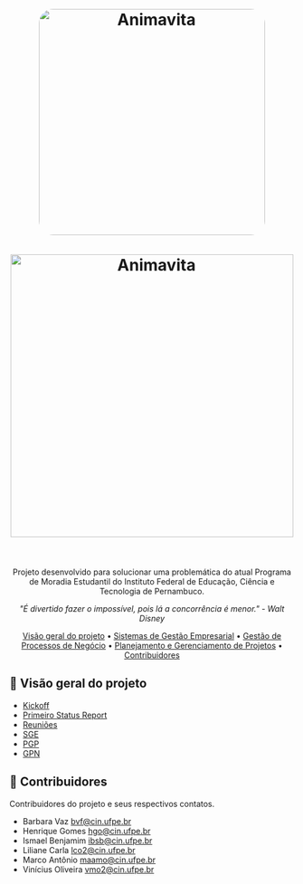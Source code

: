 <h1 align="center">
  <br>
  <img src="https://i.imgur.com/JUAzsa0.jpg" alt="Animavita" width="400px" style="border-radius: 25px;">
  <br><br>
  <img src="https://i.imgur.com/HDqKIG4.png" alt="Animavita" width="500px">
  <br><br>
</h1>

<p align="center">Projeto desenvolvido para solucionar uma problemática do atual Programa de Moradia Estudantil do Instituto Federal de Educação, Ciência e Tecnologia de Pernambuco.</p>

<p align="center"><i>"É divertido fazer o impossível, pois lá a concorrência é menor." - Walt Disney</i> </p>

<p align="center">
  <a href="#page_facing_up-vis%C3%A3o-geral-do-projeto">Visão geral do projeto</a> •
  <a href="#">Sistemas de Gestão Empresarial</a> •
  <a href="#">Gestão de Processos de Negócio</a> •
  <a href="#">Planejamento e Gerenciamento de Projetos</a> •
  <a href="#raising_hand-contribuidores">Contribuidores</a>
</p>

## :page_facing_up: **Visão geral do projeto**

-   [Kickoff](https://github.com/ismaelbenjamim/projeto-moradia-ifpe/tree/main/Kickoff)
-   [Primeiro Status Report](https://github.com/ismaelbenjamim/projeto-moradia-ifpe/tree/main/Primeiro%20Status%20Report)
-   [Reuniões](https://github.com/ismaelbenjamim/projeto-moradia-ifpe/tree/main/Reuniões)
-   [SGE](https://github.com/ismaelbenjamim/projeto-moradia-ifpe/tree/main/SGE)
-   [PGP](https://github.com/ismaelbenjamim/projeto-moradia-ifpe/tree/main/PGP)
-   [GPN](https://github.com/ismaelbenjamim/projeto-moradia-ifpe/tree/main/GPN)

## :raising_hand: **Contribuidores**

Contribuidores do projeto e seus respectivos contatos.

* Barbara Vaz <bvf@cin.ufpe.br>
* Henrique Gomes <hgo@cin.ufpe.br>
* Ismael Benjamim <ibsb@cin.ufpe.br>
* Liliane Carla <lco2@cin.ufpe.br>
* Marco Antônio <maamo@cin.ufpe.br>
* Vinícius Oliveira <vmo2@cin.ufpe.br>


